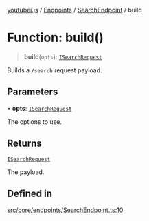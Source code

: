 [youtubei.js](../../../../../README.md) / [Endpoints](../../../README.md) / [SearchEndpoint](../README.md) / build

# Function: build()

> **build**(`opts`): [`ISearchRequest`](../../../../Types/interfaces/ISearchRequest.md)

Builds a `/search` request payload.

## Parameters

• **opts**: [`ISearchRequest`](../../../../Types/interfaces/ISearchRequest.md)

The options to use.

## Returns

[`ISearchRequest`](../../../../Types/interfaces/ISearchRequest.md)

The payload.

## Defined in

[src/core/endpoints/SearchEndpoint.ts:10](https://github.com/LuanRT/YouTube.js/blob/305a398158a6cac82e6ef288fed4bf1661c89d52/src/core/endpoints/SearchEndpoint.ts#L10)
